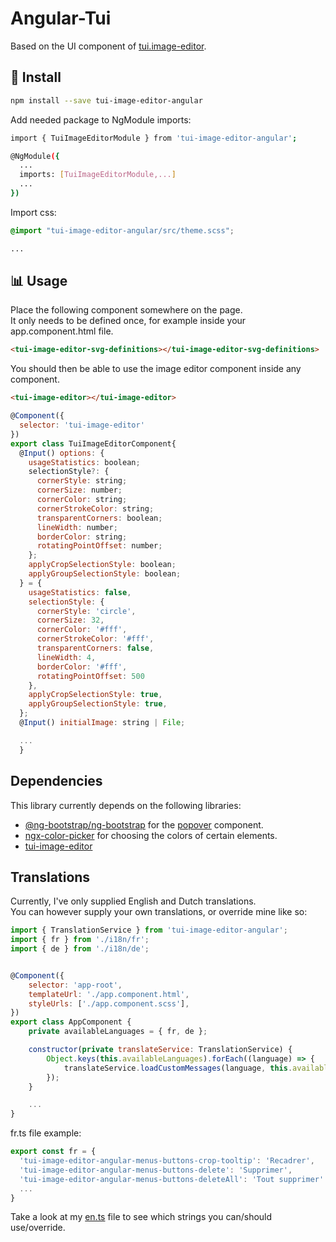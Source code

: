 # Angular-Tui

Based on the UI component of [tui.image-editor](https://github.com/nhn/tui.image-editor).

## 💾 Install
```sh
npm install --save tui-image-editor-angular
```

Add needed package to NgModule imports:
```sh
import { TuiImageEditorModule } from 'tui-image-editor-angular';

@NgModule({
  ...
  imports: [TuiImageEditorModule,...]
  ...
})
```

Import css:
```scss
@import "tui-image-editor-angular/src/theme.scss";

...
```

## 📊 Usage
Place the following component somewhere on the page.  
It only needs to be defined once, for example inside your app.component.html file.

```html
<tui-image-editor-svg-definitions></tui-image-editor-svg-definitions>
```

You should then be able to use the image editor component inside any component.
```html
<tui-image-editor></tui-image-editor>
```

```js
@Component({
  selector: 'tui-image-editor'
})
export class TuiImageEditorComponent{
  @Input() options: {
    usageStatistics: boolean;
    selectionStyle?: {
      cornerStyle: string;
      cornerSize: number;
      cornerColor: string;
      cornerStrokeColor: string;
      transparentCorners: boolean;
      lineWidth: number;
      borderColor: string;
      rotatingPointOffset: number;
    };
    applyCropSelectionStyle: boolean;
    applyGroupSelectionStyle: boolean;
  } = {
    usageStatistics: false,
    selectionStyle: {
      cornerStyle: 'circle',
      cornerSize: 32,
      cornerColor: '#fff',
      cornerStrokeColor: '#fff',
      transparentCorners: false,
      lineWidth: 4,
      borderColor: '#fff',
      rotatingPointOffset: 500
    },
    applyCropSelectionStyle: true,
    applyGroupSelectionStyle: true,
  };
  @Input() initialImage: string | File;

  ...
  }
```

## Dependencies
This library currently depends on the following libraries:
- [@ng-bootstrap/ng-bootstrap](https://ng-bootstrap.github.io/) for the [popover](https://ng-bootstrap.github.io/#/components/popover/examples) component.
- [ngx-color-picker](https://www.npmjs.com/package/ngx-color-picker) for choosing the colors of certain elements.
- [tui-image-editor](https://www.npmjs.com/package/tui-image-editor)

## Translations
Currently, I've only supplied English and Dutch translations.  
You can however supply your own translations, or override mine like so:

```js
import { TranslationService } from 'tui-image-editor-angular';
import { fr } from './i18n/fr';
import { de } from './i18n/de';


@Component({
    selector: 'app-root',
    templateUrl: './app.component.html',
    styleUrls: ['./app.component.scss'],
})
export class AppComponent {
    private availableLanguages = { fr, de };

    constructor(private translateService: TranslationService) {
        Object.keys(this.availableLanguages).forEach((language) => {
            translateService.loadCustomMessages(language, this.availableLanguages[language]);
        });
    }

    ...
}
```

fr.ts file example:

```js
export const fr = {
  'tui-image-editor-angular-menus-buttons-crop-tooltip': 'Recadrer',
  'tui-image-editor-angular-menus-buttons-delete': 'Supprimer',
  'tui-image-editor-angular-menus-buttons-deleteAll': 'Tout supprimer'
  ...
}
```

Take a look at my [en.ts](src/lib/i18n/en.ts) file to see which strings you can/should use/override.